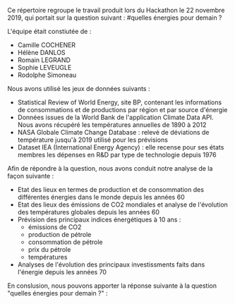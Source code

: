 Ce répertoire regroupe le travail produit lors du Hackathon le 22 novembre 2019, qui portait sur la question suivant : 
#quelles énergies pour demain ?

L'équipe était constiutée de :
- Camille COCHENER
- Hélène DANLOS
- Romain LEGRAND
- Sophie LEVEUGLE
- Rodolphe Simoneau

Nous avons utilisé les jeux de données suivants :

- Statistical Review of World Energy, site BP, contenant les informations de consommations et de productions par région et par source d'énergie
- Données issues de la World Bank de l'application Climate Data API. Nous avons récupéré les températures annuelles de 1890 à 2012
- NASA Globale Climate Change Database : relevé de déviations de température jusqu'à 2019 utilisé pour les prévisions
- Dataset IEA (International Energy Agency) : elle recense pour ses états membres les dépenses en R&D par type de technologie depuis 1976

Afin de répondre à la question, nous avons conduit notre analyse de la façon suivante :

- Etat des lieux en termes de production et de consommation des différentes énergies dans le monde depuis les années 60
- Etat des lieux des émissions de CO2 mondiales et analyse de l'évolution des températures globales depuis les années 60
- Prévision des principaux indices énergétiques à 10 ans : 
  - émissions de CO2
  - production de pétrole
  - consommation de pétrole
  - prix du pétrole
  - températures
- Analyses de l'évolution des principaux investissments faits dans l'énergie depuis les années 70

En conslusion, nous pouvons apporter la réponse suivante à la question "quelles énergies pour demain ?" :
